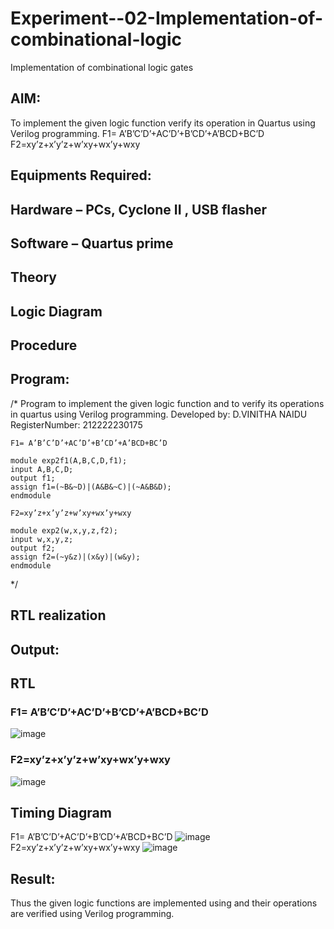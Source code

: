 # Experiment--02-Implementation-of-combinational-logic
Implementation of combinational logic gates
 
## AIM:
To implement the given logic function verify its operation in Quartus using Verilog programming.
 F1= A’B’C’D’+AC’D’+B’CD’+A’BCD+BC’D
F2=xy’z+x’y’z+w’xy+wx’y+wxy
 
 
 
## Equipments Required:
## Hardware – PCs, Cyclone II , USB flasher
## Software – Quartus prime


## Theory
 

## Logic Diagram
## Procedure
## Program:
/*
Program to implement the given logic function and to verify its operations in quartus using Verilog programming.
Developed by: D.VINITHA NAIDU
RegisterNumber:  212222230175
```
F1= A’B’C’D’+AC’D’+B’CD’+A’BCD+BC’D

module exp2f1(A,B,C,D,f1);
input A,B,C,D;
output f1;
assign f1=(~B&~D)|(A&B&~C)|(~A&B&D);
endmodule

F2=xy’z+x’y’z+w’xy+wx’y+wxy

module exp2(w,x,y,z,f2);
input w,x,y,z;
output f2;
assign f2=(~y&z)|(x&y)|(w&y);
endmodule
```
*/
## RTL realization


## Output:
## RTL
### F1= A’B’C’D’+AC’D’+B’CD’+A’BCD+BC’D
![image](https://github.com/VinithaNaidu/Experiment--02-Implementation-of-combinational-logic-/assets/121166004/60e5509d-c11c-4404-9971-42302fe7519e)
### F2=xy’z+x’y’z+w’xy+wx’y+wxy
![image](https://github.com/VinithaNaidu/Experiment--02-Implementation-of-combinational-logic-/assets/121166004/34db7e4b-15f6-497e-aef2-41390261fbdf)

## Timing Diagram
F1= A’B’C’D’+AC’D’+B’CD’+A’BCD+BC’D
![image](https://github.com/VinithaNaidu/Experiment--02-Implementation-of-combinational-logic-/assets/121166004/227048aa-3f50-4150-b3fb-44978ba029ba)
F2=xy’z+x’y’z+w’xy+wx’y+wxy
![image](https://github.com/VinithaNaidu/Experiment--02-Implementation-of-combinational-logic-/assets/121166004/5771aa10-e871-452f-a1fc-1e54a79c387e)


## Result:
Thus the given logic functions are implemented using  and their operations are verified using Verilog programming.
